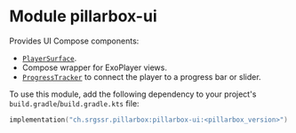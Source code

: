 # Module pillarbox-ui

Provides UI Compose components:

- [`PlayerSurface`](ch.srgssr.pillarbox.ui.widget.player.PlayerSurface).
- Compose wrapper for ExoPlayer views.
- [`ProgressTracker`](ch.srgssr.pillarbox.ui.ProgressTrackerState) to connect the player to a progress bar or slider.

To use this module, add the following dependency to your project's `build.gradle`/`build.gradle.kts` file:

```kotlin
implementation("ch.srgssr.pillarbox:pillarbox-ui:<pillarbox_version>")
```

